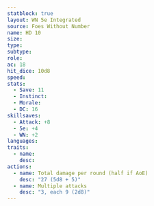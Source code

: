 ```yaml
---
statblock: true
layout: WN 5e Integrated
source: Foes Without Number
name: HD 10
size: 
type: 
subtype: 
role: 
ac: 18
hit_dice: 10d8
speed: 
stats:
  - Save: 11
  - Instinct: 
  - Morale:
  - DC: 16
skillsaves:
  - Attack: +8
  - 5e: +4
  - WN: +2
languages: 
traits:
  - name: 
    desc: 
actions:
  - name: Total damage per round (half if AoE)
    desc: "27 (5d8 + 5)"
  - name: Multiple attacks
    desc: "3, each 9 (2d8)"
---
```


